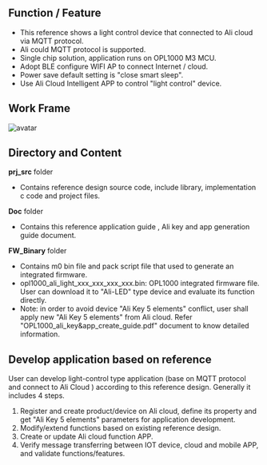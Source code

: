 ## Function / Feature
- This reference shows a light control device that connected to Ali cloud via MQTT protocol. 
- Ali could MQTT protocol is supported.
- Single chip solution, application runs on OPL1000 M3 MCU.
- Adopt BLE configure WIFI AP to connect Internet / cloud. 
- Power save default setting is "close smart sleep". 
- Use Ali Cloud Intelligent APP to control "light control" device.   

## Work Frame
![avatar](https://github.com/Opulinks-Tech/OPL1000A2-Light-Control-Reference-Code-Ali-Cloud-with-MQTT/blob/master/light_control_device_frame.PNG)

## Directory and Content 


**prj_src** folder

- Contains reference design source code, include library, implementation c code and project files. 

**Doc** folder

- Contains this reference application guide , Ali key and app generation guide document. 

**FW_Binary** folder

- Contains m0 bin file and pack script file that used to generate an integrated firmware.
- opl1000_ali_light_xxx_xxx_xxx_xxx.bin: OPL1000 integrated firmware file. User can download it to "Ali-LED" type device and evaluate its function directly. 
- Note: in order to avoid device "Ali Key 5 elements" conflict, user shall apply new "Ali Key 5 elements" from Ali cloud. Refer "OPL1000_ali_key&app_create_guide.pdf" document to know detailed information.  

## Develop application based on reference

User can develop light-control type application  (base on MQTT protocol and connect to Ali Cloud ) according to this reference design. Generally it includes 4 steps.

1.  Register and create product/device on Ali cloud, define its property and get  "Ali Key 5 elements" parameters for application development. 
2.  Modify/extend functions based on existing reference design.
3.  Create or update Ali cloud function APP. 
4.  Verify message transferring between IOT device, cloud and mobile APP, and validate functions/features.  
